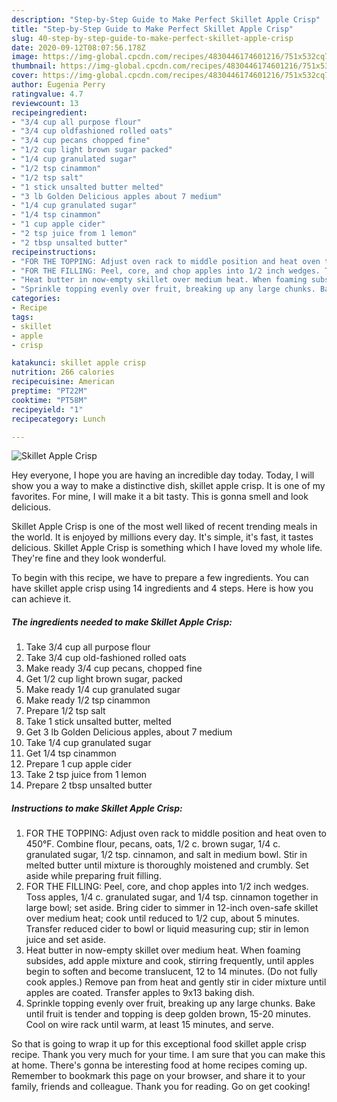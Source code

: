 ```yaml
---
description: "Step-by-Step Guide to Make Perfect Skillet Apple Crisp"
title: "Step-by-Step Guide to Make Perfect Skillet Apple Crisp"
slug: 40-step-by-step-guide-to-make-perfect-skillet-apple-crisp
date: 2020-09-12T08:07:56.178Z
image: https://img-global.cpcdn.com/recipes/4830446174601216/751x532cq70/skillet-apple-crisp-recipe-main-photo.jpg
thumbnail: https://img-global.cpcdn.com/recipes/4830446174601216/751x532cq70/skillet-apple-crisp-recipe-main-photo.jpg
cover: https://img-global.cpcdn.com/recipes/4830446174601216/751x532cq70/skillet-apple-crisp-recipe-main-photo.jpg
author: Eugenia Perry
ratingvalue: 4.7
reviewcount: 13
recipeingredient:
- "3/4 cup all purpose flour"
- "3/4 cup oldfashioned rolled oats"
- "3/4 cup pecans chopped fine"
- "1/2 cup light brown sugar packed"
- "1/4 cup granulated sugar"
- "1/2 tsp cinammon"
- "1/2 tsp salt"
- "1 stick unsalted butter melted"
- "3 lb Golden Delicious apples about 7 medium"
- "1/4 cup granulated sugar"
- "1/4 tsp cinammon"
- "1 cup apple cider"
- "2 tsp juice from 1 lemon"
- "2 tbsp unsalted butter"
recipeinstructions:
- "FOR THE TOPPING: Adjust oven rack to middle position and heat oven to 450°F. Combine flour, pecans, oats, 1/2 c. brown sugar, 1/4 c. granulated sugar, 1/2 tsp. cinnamon, and salt in medium bowl. Stir in melted butter until mixture is thoroughly moistened and crumbly. Set aside while preparing fruit filling."
- "FOR THE FILLING: Peel, core, and chop apples into 1/2 inch wedges. Toss apples, 1/4 c. granulated sugar, and 1/4 tsp. cinnamon together in large bowl; set aside. Bring cider to simmer in 12-inch oven-safe skillet over medium heat; cook until reduced to 1/2 cup, about 5 minutes. Transfer reduced cider to bowl or liquid measuring cup; stir in lemon juice and set aside."
- "Heat butter in now-empty skillet over medium heat. When foaming subsides, add apple mixture and cook, stirring frequently, until apples begin to soften and become translucent, 12 to 14 minutes. (Do not fully cook apples.) Remove pan from heat and gently stir in cider mixture until apples are coated. Transfer apples to 9x13 baking dish."
- "Sprinkle topping evenly over fruit, breaking up any large chunks. Bake until fruit is tender and topping is deep golden brown, 15-20 minutes. Cool on wire rack until warm, at least 15 minutes, and serve."
categories:
- Recipe
tags:
- skillet
- apple
- crisp

katakunci: skillet apple crisp 
nutrition: 266 calories
recipecuisine: American
preptime: "PT22M"
cooktime: "PT58M"
recipeyield: "1"
recipecategory: Lunch

---
```



![Skillet Apple Crisp](https://img-global.cpcdn.com/recipes/4830446174601216/751x532cq70/skillet-apple-crisp-recipe-main-photo.jpg)

Hey everyone, I hope you are having an incredible day today. Today, I will show you a way to make a distinctive dish, skillet apple crisp. It is one of my favorites. For mine, I will make it a bit tasty. This is gonna smell and look delicious.



Skillet Apple Crisp is one of the most well liked of recent trending meals in the world. It is enjoyed by millions every day. It's simple, it's fast, it tastes delicious. Skillet Apple Crisp is something which I have loved my whole life. They're fine and they look wonderful.


To begin with this recipe, we have to prepare a few ingredients. You can have skillet apple crisp using 14 ingredients and 4 steps. Here is how you can achieve it.

##### The ingredients needed to make Skillet Apple Crisp:

1. Take 3/4 cup all purpose flour
1. Take 3/4 cup old-fashioned rolled oats
1. Make ready 3/4 cup pecans, chopped fine
1. Get 1/2 cup light brown sugar, packed
1. Make ready 1/4 cup granulated sugar
1. Make ready 1/2 tsp cinammon
1. Prepare 1/2 tsp salt
1. Take 1 stick unsalted butter, melted
1. Get 3 lb Golden Delicious apples, about 7 medium
1. Take 1/4 cup granulated sugar
1. Get 1/4 tsp cinammon
1. Prepare 1 cup apple cider
1. Take 2 tsp juice from 1 lemon
1. Prepare 2 tbsp unsalted butter




##### Instructions to make Skillet Apple Crisp:

1. FOR THE TOPPING: Adjust oven rack to middle position and heat oven to 450°F. Combine flour, pecans, oats, 1/2 c. brown sugar, 1/4 c. granulated sugar, 1/2 tsp. cinnamon, and salt in medium bowl. Stir in melted butter until mixture is thoroughly moistened and crumbly. Set aside while preparing fruit filling.
1. FOR THE FILLING: Peel, core, and chop apples into 1/2 inch wedges. Toss apples, 1/4 c. granulated sugar, and 1/4 tsp. cinnamon together in large bowl; set aside. Bring cider to simmer in 12-inch oven-safe skillet over medium heat; cook until reduced to 1/2 cup, about 5 minutes. Transfer reduced cider to bowl or liquid measuring cup; stir in lemon juice and set aside.
1. Heat butter in now-empty skillet over medium heat. When foaming subsides, add apple mixture and cook, stirring frequently, until apples begin to soften and become translucent, 12 to 14 minutes. (Do not fully cook apples.) Remove pan from heat and gently stir in cider mixture until apples are coated. Transfer apples to 9x13 baking dish.
1. Sprinkle topping evenly over fruit, breaking up any large chunks. Bake until fruit is tender and topping is deep golden brown, 15-20 minutes. Cool on wire rack until warm, at least 15 minutes, and serve.




So that is going to wrap it up for this exceptional food skillet apple crisp recipe. Thank you very much for your time. I am sure that you can make this at home. There's gonna be interesting food at home recipes coming up. Remember to bookmark this page on your browser, and share it to your family, friends and colleague. Thank you for reading. Go on get cooking!
